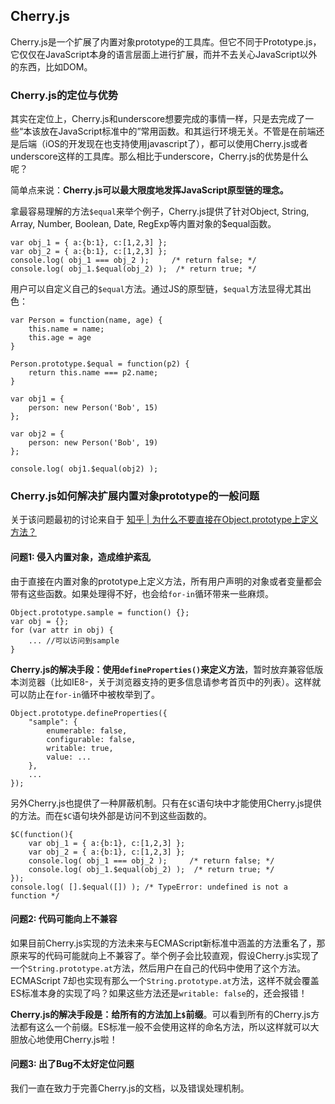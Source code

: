 ## Cherry.js

Cherry.js是一个扩展了内置对象prototype的工具库。但它不同于Prototype.js，它仅仅在JavaScript本身的语言层面上进行扩展，而并不去关心JavaScript以外的东西，比如DOM。

### Cherry.js的定位与优势

其实在定位上，Cherry.js和underscore想要完成的事情一样，只是去完成了一些“本该放在JavaScript标准中的”常用函数。和其运行环境无关。不管是在前端还是后端（iOS的开发现在也支持使用javascript了），都可以使用Cherry.js或者underscore这样的工具库。那么相比于underscore，Cherry.js的优势是什么呢？

简单点来说：**Cherry.js可以最大限度地发挥JavaScript原型链的理念。**

拿最容易理解的方法`$equal`来举个例子，Cherry.js提供了针对Object, String, Array, Number, Boolean, Date, RegExp等内置对象的$equal函数。
```
var obj_1 = { a:{b:1}, c:[1,2,3] };
var obj_2 = { a:{b:1}, c:[1,2,3] };
console.log( obj_1 === obj_2 );     /* return false; */
console.log( obj_1.$equal(obj_2) );  /* return true; */
```

用户可以自定义自己的`$equal`方法。通过JS的原型链，`$equal`方法显得尤其出色：

```
var Person = function(name, age) {
    this.name = name;
    this.age = age
}

Person.prototype.$equal = function(p2) {
    return this.name === p2.name;
}

var obj1 = {
    person: new Person('Bob', 15)
};

var obj2 = {
    person: new Person('Bob', 19)
};

console.log( obj1.$equal(obj2) );
```

### Cherry.js如何解决扩展内置对象prototype的一般问题

关于该问题最初的讨论来自于 [知乎 | 为什么不要直接在Object.prototype上定义方法？](http://www.zhihu.com/question/26924011)

#### 问题1: 侵入内置对象，造成维护紊乱

由于直接在内置对象的prototype上定义方法，所有用户声明的对象或者变量都会带有这些函数。如果处理得不好，也会给`for-in`循环带来一些麻烦。

```
Object.prototype.sample = function() {};
var obj = {};
for (var attr in obj) {
    ... //可以访问到sample
}
```

**Cherry.js的解决手段：使用`defineProperties()`来定义方法**，暂时放弃兼容低版本浏览器（比如IE8-，关于浏览器支持的更多信息请参考首页中的列表）。这样就可以防止在`for-in`循环中被枚举到了。

```
Object.prototype.defineProperties({
    "sample": {
        enumerable: false,
        configurable: false,
        writable: true,
        value: ...
    },
    ...
});
```

另外Cherry.js也提供了一种屏蔽机制。只有在`$C`语句块中才能使用Cherry.js提供的方法。而在`$C`语句块外部是访问不到这些函数的。
```
$C(function(){
    var obj_1 = { a:{b:1}, c:[1,2,3] };
    var obj_2 = { a:{b:1}, c:[1,2,3] };
    console.log( obj_1 === obj_2 );     /* return false; */
    console.log( obj_1.$equal(obj_2) );  /* return true; */
});
console.log( [].$equal([]) ); /* TypeError: undefined is not a function */
```

#### 问题2: 代码可能向上不兼容

如果目前Cherry.js实现的方法未来与ECMAScript新标准中涵盖的方法重名了，那原来写的代码可能就向上不兼容了。举个例子会比较直观，假设Cherry.js实现了一个`String.prototype.at`方法，然后用户在自己的代码中使用了这个方法。ECMAScript 7却也实现有那么一个`String.prototype.at`方法，这样不就会覆盖ES标准本身的实现了吗？如果这些方法还是`writable: false`的，还会报错！

**Cherry.js的解决手段是：给所有的方法加上`$`前缀**。可以看到所有的Cherry.js方法都有这么一个前缀。ES标准一般不会使用这样的命名方法，所以这样就可以大胆放心地使用Cherry.js啦！

#### 问题3: 出了Bug不太好定位问题

我们一直在致力于完善Cherry.js的文档，以及错误处理机制。